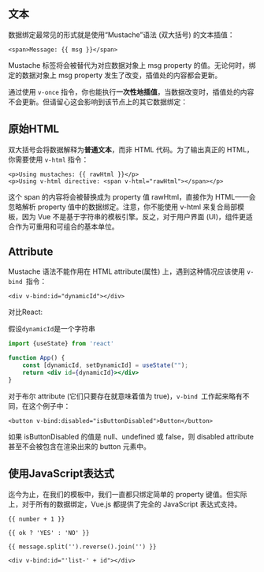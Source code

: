 ## 文本

数据绑定最常见的形式就是使用“Mustache”语法 (双大括号) 的文本插值：

```vue
<span>Message: {{ msg }}</span>
```

Mustache 标签将会被替代为对应数据对象上 msg property 的值。无论何时，绑定的数据对象上 msg property 发生了改变，插值处的内容都会更新。

通过使用 `v-once` 指令，你也能执行**一次性地插值**，当数据改变时，插值处的内容不会更新。但请留心这会影响到该节点上的其它数据绑定：

## 原始HTML

双大括号会将数据解释为**普通文本**，而非 HTML 代码。为了输出真正的 HTML，你需要使用 `v-html` 指令：

```vue
<p>Using mustaches: {{ rawHtml }}</p>
<p>Using v-html directive: <span v-html="rawHtml"></span></p>
```

这个 span 的内容将会被替换成为 property 值 rawHtml，直接作为 HTML——会忽略解析 property 值中的数据绑定。注意，你不能使用 v-html 来复合局部模板，因为 Vue 不是基于字符串的模板引擎。反之，对于用户界面 (UI)，组件更适合作为可重用和可组合的基本单位。

## Attribute

Mustache 语法不能作用在 HTML attribute(属性) 上，遇到这种情况应该使用 `v-bind `指令：

```vue
<div v-bind:id="dynamicId"></div>
```

对比React:

假设`dynamicId`是一个字符串

```jsx
import {useState} from 'react'

function App() {
    const [dynamicId, setDynamicId] = useState("");
    return <div id={dynamicId}></div>
}
```

对于布尔 attribute (它们只要存在就意味着值为 true)，`v-bind `工作起来略有不同，在这个例子中：

```vue
<button v-bind:disabled="isButtonDisabled">Button</button>
```

如果 isButtonDisabled 的值是 null、undefined 或 false，则 disabled attribute 甚至不会被包含在渲染出来的 button 元素中。

## 使用JavaScript表达式

迄今为止，在我们的模板中，我们一直都只绑定简单的 property 键值。但实际上，对于所有的数据绑定，Vue.js 都提供了完全的 JavaScript 表达式支持。

```vue
{{ number + 1 }}

{{ ok ? 'YES' : 'NO' }}

{{ message.split('').reverse().join('') }}

<div v-bind:id="'list-' + id"></div>
```

